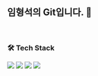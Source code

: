 ## 임형석의 Git입니다. 👋
</br>

### 🛠️ Tech Stack
<img src="https://img.shields.io/badge/springboot-6DB33F?style=for-the-badge&logo=springboot&logoColor=white"/> <img src="https://img.shields.io/badge/MySQL-4479A1?style=for-the-badge&logo=MySQL&logoColor=white"/> <img src="https://img.shields.io/badge/amazonec2-FF9900?style=for-the-badge&logo=amazonec2&logoColor=white"/> <img src="https://img.shields.io/badge/githubactions-2088FF?style=for-the-badge&logo=githubactions&logoColor=white"/> 
